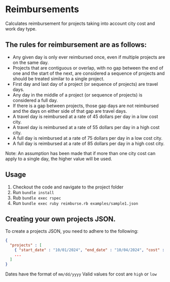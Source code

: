# Reimbursements

Calculates reimbursement for projects taking into account city cost and work day type.

## The rules for reimbursement are as follows:

- Any given day is only ever reimbursed once, even if multiple projects are on the same day.
- Projects that are contiguous or overlap, with no gap between the end of one and the start of the next, are considered a sequence of projects and should be treated similar to a single project.
- First day and last day of a project (or sequence of projects) are travel days.
- Any day in the middle of a project (or sequence of projects) is considered a full day.
- If there is a gap between projects, those gap days are not reimbursed and the days on either side of that gap are travel days.
- A travel day is reimbursed at a rate of 45 dollars per day in a low cost city.
- A travel day is reimbursed at a rate of 55 dollars per day in a high cost city.
- A full day is reimbursed at a rate of 75 dollars per day in a low cost city.
- A full day is reimbursed at a rate of 85 dollars per day in a high cost city.

Note: An assumption has been made that if more than one city cost can apply to a single day, the higher value will be used.

## Usage
1. Checkout the code and navigate to the project folder
2. Run `bundle install`
3. Rub `bundle exec rspec`
4. Run `bundle exec ruby reimburse.rb examples/sample1.json`

## Creating your own projects JSON.

To create a projects JSON, you need to adhere to the following:
```json
{
  "projects" : [
    { "start_date" : "10/01/2024", "end_date" : "10/04/2024", "cost" : "low" },
    ...
  ]
}
```

Dates have the format of `mm/dd/yyyy`
Valid values for cost are `high` or `low`
